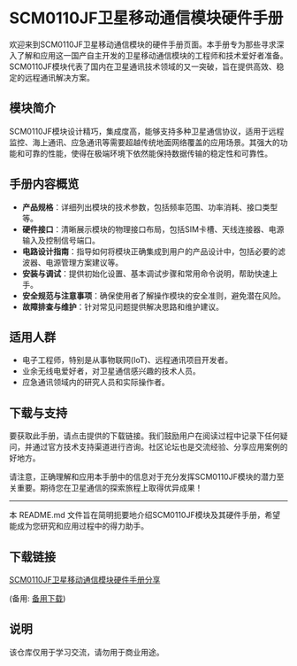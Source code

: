 # SCM0110JF卫星移动通信模块硬件手册

欢迎来到SCM0110JF卫星移动通信模块的硬件手册页面。本手册专为那些寻求深入了解和应用这一国产自主开发的卫星移动通信模块的工程师和技术爱好者准备。SCM0110JF模块代表了国内在卫星通讯技术领域的又一突破，旨在提供高效、稳定的远程通讯解决方案。

## 模块简介

SCM0110JF模块设计精巧，集成度高，能够支持多种卫星通信协议，适用于远程监控、海上通讯、应急通讯等需要超越传统地面网络覆盖的应用场景。其强大的功能和可靠的性能，使得在极端环境下依然能保持数据传输的稳定性和可靠性。

## 手册内容概览

- **产品规格**：详细列出模块的技术参数，包括频率范围、功率消耗、接口类型等。
- **硬件接口**：清晰展示模块的物理接口布局，包括SIM卡槽、天线连接器、电源输入及控制信号端口。
- **电路设计指南**：指导如何将模块正确集成到用户的产品设计中，包括必要的滤波器、电源管理方案建议等。
- **安装与调试**：提供初始化设置、基本调试步骤和常用命令说明，帮助快速上手。
- **安全规范与注意事项**：确保使用者了解操作模块的安全准则，避免潜在风险。
- **故障排查与维护**：针对常见问题提供解决思路和维护建议。

## 适用人群

- 电子工程师，特别是从事物联网(IoT)、远程通讯项目开发者。
- 业余无线电爱好者，对卫星通信感兴趣的技术人员。
- 应急通讯领域内的研究人员和实际操作者。

## 下载与支持

要获取此手册，请点击提供的下载链接。我们鼓励用户在阅读过程中记录下任何疑问，并通过官方技术支持渠道进行咨询。社区论坛也是交流经验、分享应用案例的好地方。

请注意，正确理解和应用本手册中的信息对于充分发挥SCM0110JF模块的潜力至关重要。期待您在卫星通信的探索旅程上取得优异成果！

---

本 README.md 文件旨在简明扼要地介绍SCM0110JF模块及其硬件手册，希望能成为您研究和应用过程中的得力助手。

## 下载链接
[SCM0110JF卫星移动通信模块硬件手册分享](https://pan.quark.cn/s/d05b179509fb) 

(备用: [备用下载](https://pan.baidu.com/s/11_GdzKnVKupQF8_q7SbdyA?pwd=1234))

## 说明

该仓库仅用于学习交流，请勿用于商业用途。
